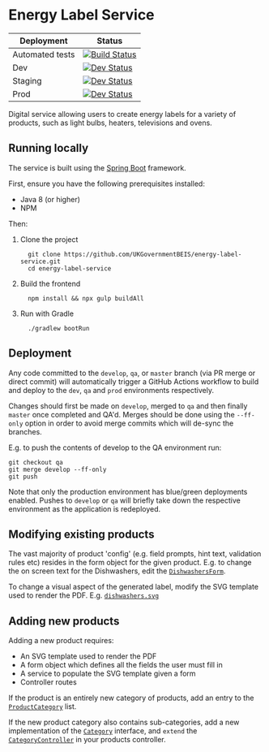 # Energy Label Service

| Deployment      | Status                                                                                                                                                                                    |
|-----------------|-------------------------------------------------------------------------------------------------------------------------------------------------------------------------------------------|
| Automated tests | [![Build Status](https://github.com/UKGovernmentBEIS/energy-label-service/workflows/Build/badge.svg)](https://github.com/UKGovernmentBEIS/energy-label-service/workflows/Build/badge.svg) |
| Dev    | [![Dev Status](https://7uqlzn70fa.execute-api.eu-west-2.amazonaws.com/badges/pipelineStatus)](https://7uqlzn70fa.execute-api.eu-west-2.amazonaws.com/badges/pipelineStatus)               |
| Staging | [![Dev Status](https://umym7pnse0.execute-api.eu-west-2.amazonaws.com/badges/pipelineStatus)](https://umym7pnse0.execute-api.eu-west-2.amazonaws.com/badges/pipelineStatus)               |
| Prod  | [![Dev Status](https://lmn5053vxi.execute-api.eu-west-2.amazonaws.com/badges/pipelineStatus)](https://lmn5053vxi.execute-api.eu-west-2.amazonaws.com/badges/pipelineStatus)               |


Digital service allowing users to create energy labels for a variety of products, such as light bulbs, heaters, televisions and ovens.

## Running locally

The service is built using the [Spring Boot](https://spring.io/projects/spring-boot) framework.

First, ensure you have the following prerequisites installed: 
* Java 8 (or higher)
* NPM

Then:
1.  Clone the project
    ```
      git clone https://github.com/UKGovernmentBEIS/energy-label-service.git
      cd energy-label-service
    ```
  
2.  Build the frontend 
    ```
      npm install && npx gulp buildAll
    ```
  
3.  Run with Gradle
    ```
      ./gradlew bootRun
    ```
    
## Deployment

Any code committed to the `develop`, `qa`, or `master` branch (via PR merge or direct commit) will automatically trigger a GitHub Actions workflow to build and deploy to the `dev`, `qa` and `prod` environments respectively.

Changes should first be made on `develop`, merged to `qa` and then finally `master` once completed and QA'd. Merges should be done using the `--ff-only` option in order to avoid merge commits which will de-sync the branches.

E.g. to push the contents of develop to the QA environment run:
```
git checkout qa
git merge develop --ff-only
git push
```

Note that only the production environment has blue/green deployments enabled. Pushes to `develop` or `qa` will briefly take down the respective environment as the application is redeployed.

## Modifying existing products
The vast majority of product 'config' (e.g. field prompts, hint text, validation rules etc) resides in the form object for the given product. 
E.g. to change the on screen text for the Dishwashers, edit the [`DishwashersForm`](https://github.com/UKGovernmentBEIS/energy-label-service/blob/develop/src/main/java/uk/gov/beis/els/categories/dishwashers/model/DishwashersForm.java).

To change a visual aspect of the generated label, modify the SVG template used to render the PDF. E.g. [`dishwashers.svg`](https://github.com/UKGovernmentBEIS/energy-label-service/blob/develop/src/main/resources/labels/dishwashers/dishwashers.svg)


## Adding new products
Adding a new product requires:
* An SVG template used to render the PDF
* A form object which defines all the fields the user must fill in
* A service to populate the SVG template given a form
* Controller routes

If the product is an entirely new category of products, add an entry to the [`ProductCategory`](https://github.com/UKGovernmentBEIS/energy-label-service/blob/develop/src/main/java/uk/gov/beis/els/model/ProductCategory.java) list.

If the new product category also contains sub-categories, add a new implementation of the [`Category`](https://github.com/UKGovernmentBEIS/energy-label-service/blob/develop/src/main/java/uk/gov/beis/els/categories/common/Category.java) interface, and `extend` the [`CategoryController`](https://github.com/UKGovernmentBEIS/energy-label-service/blob/develop/src/main/java/uk/gov/beis/els/controller/CategoryController.java) in your products controller.
